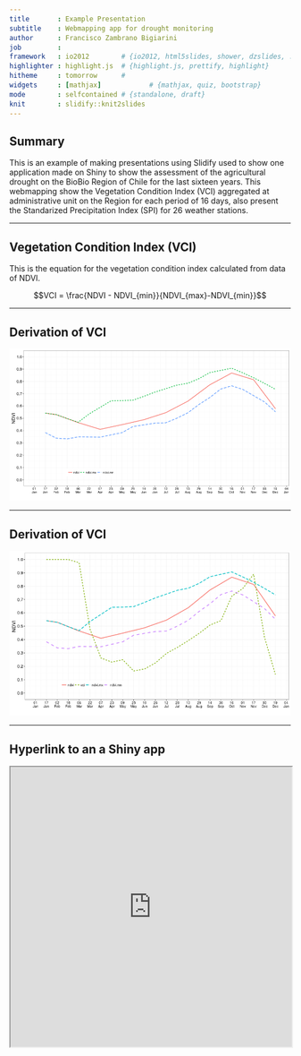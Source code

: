 ```yaml
---
title       : Example Presentation 
subtitle    : Webmapping app for drought monitoring
author      : Francisco Zambrano Bigiarini
job         : 
framework   : io2012        # {io2012, html5slides, shower, dzslides, ...}
highlighter : highlight.js  # {highlight.js, prettify, highlight}
hitheme     : tomorrow      # 
widgets     : [mathjax]            # {mathjax, quiz, bootstrap}
mode        : selfcontained # {standalone, draft}
knit        : slidify::knit2slides
---
```


## Summary

This is an example of making presentations using Slidify used to show one application made on Shiny to show the assessment of the agricultural drought on the BioBio Region of Chile for the last sixteen years. This webmapping show the Vegetation Condition Index (VCI) aggregated at administrative unit on the Region for each period of 16 days, also present the Standarized Precipitation Index (SPI) for 26 weather stations.

---

## Vegetation Condition Index (VCI)

This is the equation for the vegetation condition index calculated from data of NDVI.

$$VCI = \frac{NDVI - NDVI_{min}}{NDVI_{max}-NDVI_{min}}$$

---

## Derivation of VCI 

![plot of chunk unnamed-chunk-1](assets/fig/unnamed-chunk-1-1.png)

---

## Derivation of VCI

![plot of chunk unnamed-chunk-2](assets/fig/unnamed-chunk-2-1.png)

---

## Hyperlink to an a Shiny app

<iframe src="https://frzambra.shinyapps.io/shinyapp/" width=100% height=500 allowtransparency="true"> </iframe>
